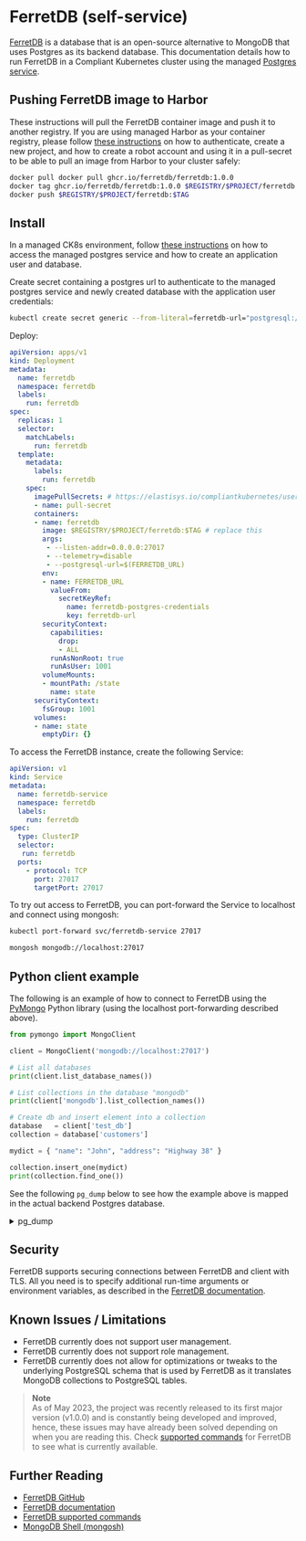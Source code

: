 FerretDB (self-service)
=======================

[FerretDB](https://www.ferretdb.io/) is a database that is an open-source alternative to MongoDB that uses Postgres as its backend database. This documentation details how to run FerretDB in a Compliant Kubernetes cluster using the managed [Postgres service](postgresql.md).

## Pushing FerretDB image to Harbor

These instructions will pull the FerretDB container image and push it to another registry. If you are using managed Harbor as your container registry, please follow [these instructions](../deploy.md) on how to authenticate, create a new project, and how to create a robot account and using it in a pull-secret to be able to pull an image from Harbor to your cluster safely:

```sh
docker pull docker pull ghcr.io/ferretdb/ferretdb:1.0.0
docker tag ghcr.io/ferretdb/ferretdb:1.0.0 $REGISTRY/$PROJECT/ferretdb:$TAG
docker push $REGISTRY/$PROJECT/ferretdb:$TAG
```

## Install

In a managed CK8s environment, follow [these instructions](postgresql.md#getting-access) on how to access the managed postgres service and how to create an application user and database.

Create secret containing a postgres url to authenticate to the managed postgres service and newly created database with the application user credentials:
```sh
kubectl create secret generic --from-literal=ferretdb-url="postgresql://$APP_USERNAME:$APP_PASSWORD@$PGHOST:$PGPORT/$APP_DATABASE" ferretdb-postgres-credentials -n ferretdb
```

Deploy:
```yaml
apiVersion: apps/v1
kind: Deployment
metadata:
  name: ferretdb
  namespace: ferretdb
  labels:
    run: ferretdb
spec:
  replicas: 1
  selector:
    matchLabels:
      run: ferretdb
  template:
    metadata:
      labels:
        run: ferretdb
    spec:
      imagePullSecrets: # https://elastisys.io/compliantkubernetes/user-guide/deploy/#configure-an-image-pull-secret
      - name: pull-secret
      containers:
      - name: ferretdb
        image: $REGISTRY/$PROJECT/ferretdb:$TAG # replace this
        args:
         - --listen-addr=0.0.0.0:27017
         - --telemetry=disable
         - --postgresql-url=$(FERRETDB_URL)
        env:
        - name: FERRETDB_URL
          valueFrom:
            secretKeyRef:
              name: ferretdb-postgres-credentials
              key: ferretdb-url
        securityContext:
          capabilities:
            drop:
            - ALL
          runAsNonRoot: true
          runAsUser: 1001
        volumeMounts:
        - mountPath: /state
          name: state
      securityContext:
        fsGroup: 1001
      volumes:
      - name: state
        emptyDir: {}
```

To access the FerretDB instance, create the following Service:

```yaml
apiVersion: v1
kind: Service
metadata:
  name: ferretdb-service
  namespace: ferretdb
  labels:
    run: ferretdb
spec:
  type: ClusterIP
  selector:
   run: ferretdb
  ports:
    - protocol: TCP
      port: 27017
      targetPort: 27017
```

To try out access to FerretDB, you can port-forward the Service to localhost and connect using mongosh:
```sh
kubectl port-forward svc/ferretdb-service 27017

mongosh mongodb://localhost:27017
```

## Python client example
The following is an example of how to connect to FerretDB using the [PyMongo](https://pymongo.readthedocs.io/en/stable/) Python library (using the localhost port-forwarding described above).

```python
from pymongo import MongoClient

client = MongoClient('mongodb://localhost:27017')

# List all databases
print(client.list_database_names())

# List collections in the database "mongodb"
print(client['mongodb'].list_collection_names())

# Create db and insert element into a collection
database   = client['test_db']
collection = database['customers']

mydict = { "name": "John", "address": "Highway 38" }

collection.insert_one(mydict)
print(collection.find_one())
```

See the following `pg_dump` below to see how the example above is mapped in the actual backend Postgres database.

<details>
<summary>pg_dump</summary>

```sql
--
-- PostgreSQL database dump
--

-- Dumped from database version 14.6 (Ubuntu 14.6-1.pgdg22.04+1)
-- Dumped by pg_dump version 15.1 (Ubuntu 15.1-1.pgdg22.04+1)

SET statement_timeout = 0;
SET lock_timeout = 0;
SET idle_in_transaction_session_timeout = 0;
SET client_encoding = 'UTF8';
SET standard_conforming_strings = on;
SELECT pg_catalog.set_config('search_path', '', false);
SET check_function_bodies = false;
SET xmloption = content;
SET client_min_messages = warning;
SET row_security = off;

--
-- Name: test_db; Type: SCHEMA; Schema: -; Owner: ferretdb
--

CREATE SCHEMA test_db;


ALTER SCHEMA test_db OWNER TO ferretdb;

SET default_tablespace = '';

SET default_table_access_method = heap;

--
-- Name: _ferretdb_database_metadata; Type: TABLE; Schema: test_db; Owner: ferretdb
--

CREATE TABLE test_db._ferretdb_database_metadata (
    _jsonb jsonb
);


ALTER TABLE test_db._ferretdb_database_metadata OWNER TO ferretdb;

--
-- Name: customers_c09344de; Type: TABLE; Schema: test_db; Owner: ferretdb
--

CREATE TABLE test_db.customers_c09344de (
    _jsonb jsonb
);


ALTER TABLE test_db.customers_c09344de OWNER TO ferretdb;

--
-- Data for Name: _ferretdb_database_metadata; Type: TABLE DATA; Schema: test_db; Owner: ferretdb
--

COPY test_db._ferretdb_database_metadata (_jsonb) FROM stdin;
{"$s": {"p": {"_id": {"t": "string"}, "table": {"t": "string"}, "indexes": {"i": [{"t": "object", "$s": {"p": {"key": {"t": "object", "$s": {"p": {"_id": {"t": "int"}}, "$k": ["_id"]}}, "name": {"t": "string"}, "unique": {"t": "bool"}, "pgindex": {"t": "string"}}, "$k": ["pgindex", "name", "key", "unique"]}}], "t": "array"}}, "$k": ["_id", "table", "indexes"]}, "_id": "customers", "table": "customers_c09344de", "indexes": [{"key": {"_id": 1}, "name": "_id_", "unique": true, "pgindex": "customers__id__e06693c2_idx"}]}
\.


--
-- Data for Name: customers_c09344de; Type: TABLE DATA; Schema: test_db; Owner: ferretdb
--

COPY test_db.customers_c09344de (_jsonb) FROM stdin;
{"$s": {"p": {"_id": {"t": "objectId"}, "name": {"t": "string"}, "address": {"t": "string"}}, "$k": ["_id", "name", "address"]}, "_id": "6454cd232da4567e5cd31f39", "name": "John", "address": "Highway 37"}
\.


--
-- Name: _ferretdb_database_metadata_id_idx; Type: INDEX; Schema: test_db; Owner: ferretdb
--

CREATE UNIQUE INDEX _ferretdb_database_metadata_id_idx ON test_db._ferretdb_database_metadata USING btree (((_jsonb -> '_id'::text)));


--
-- Name: customers__id__e06693c2_idx; Type: INDEX; Schema: test_db; Owner: ferretdb
--

CREATE UNIQUE INDEX customers__id__e06693c2_idx ON test_db.customers_c09344de USING btree (((_jsonb -> '_id'::text)));


--
-- PostgreSQL database dump complete
--
```
</details>

## Security
FerretDB supports securing connections between FerretDB and client with TLS. All you need is to specify additional run-time arguments or environment variables, as described in the [FerretDB documentation](https://docs.ferretdb.io/security/).


## Known Issues / Limitations

- FerretDB currently does not support user management.
- FerretDB currently does not support role management.
- FerretDB currently does not allow for optimizations or tweaks to the underlying PostgreSQL schema that is used by FerretDB as it translates MongoDB collections to PostgreSQL tables.

> **Note** <br/>
> As of May 2023, the project was recently released to its first major version (v1.0.0) and is constantly being developed and improved, hence, these issues may have already been solved depending on when you are reading this. Check [supported commands](https://docs.ferretdb.io/reference/supported-commands/) for FerretDB to see what is currently available.

## Further Reading
- [FerretDB GitHub](https://github.com/FerretDB/FerretDB)
- [FerretDB documentation](https://docs.ferretdb.io/)
- [FerretDB supported commands](https://docs.ferretdb.io/reference/supported-commands/)
- [MongoDB Shell (mongosh)](https://www.mongodb.com/docs/mongodb-shell/)
